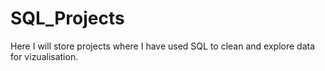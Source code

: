 # SQL_Projects

Here I will store projects where I have used SQL to clean and explore data for vizualisation.
